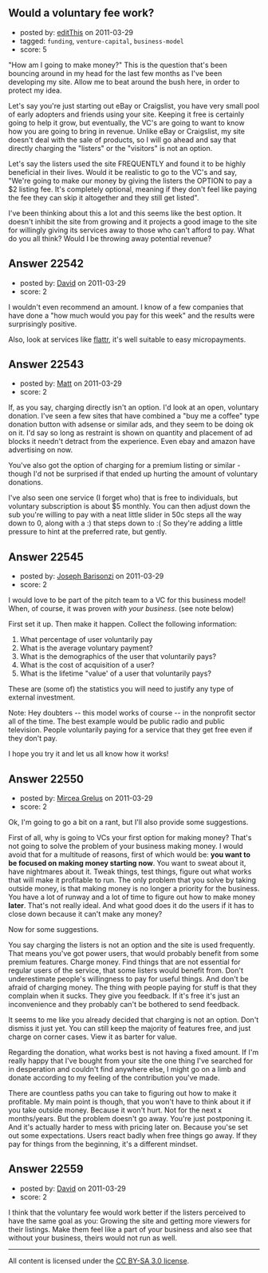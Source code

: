 ## Would a voluntary fee work?

- posted by: [editThis](https://stackexchange.com/users/-1/9040-editthis) on 2011-03-29
- tagged: `funding`, `venture-capital`, `business-model`
- score: 5

"How am I going to make money?" This is the question that's been bouncing around in my head for the last few months as I've been developing my site. Allow me to beat around the bush here, in order to protect my idea.

Let's say you're just starting out eBay or Craigslist, you have very small pool of early adopters and friends using your site. Keeping it free is certainly  going to help it grow, but eventually, the VC's are going to want to know how you are going to bring in revenue. Unlike eBay or Craigslist, my site doesn't deal with the sale of products, so I will go ahead and say that directly charging the "listers" or the "visitors" is not an option.

Let's say the listers used the site FREQUENTLY and found it to be highly beneficial in their lives.  Would it be realistic to go to the VC's and say, "We're going to make our money by giving the listers the OPTION to pay a $2 listing fee. It's completely optional, meaning if they don't feel like paying the fee they can skip it altogether and they still get listed".

I've been thinking about this a lot and this seems like the best option.  It doesn't inhibit the site from growing and it projects a good image to the site for willingly giving its services away to those who can't afford to pay. What do you  all think? Would I be throwing away potential revenue?


## Answer 22542

- posted by: [David](https://stackexchange.com/users/-1/5460-david) on 2011-03-29
- score: 2

<p>I wouldn't even recommend an amount. I know of a few companies that have done a "how much would you pay for this week" and the results were surprisingly positive.</p>

<p>Also, look at services like <a href="http://flattr.com/" rel="nofollow">flattr</a>, it's well suitable to easy micropayments.</p>



## Answer 22543

- posted by: [Matt](https://stackexchange.com/users/-1/8784-matt) on 2011-03-29
- score: 2

If, as you say, charging directly isn't an option. I'd look at an open, voluntary donation.  I've seen a few sites that have combined a "buy me a coffee" type donation button with adsense or similar ads, and they seem to be doing ok on it.  I'd say so long as restraint is shown on quantity and placement of ad blocks it needn't detract from the experience.  Even ebay and amazon have advertising on now.

You've also got the option of charging for a premium listing or similar - though I'd not be surprised if that ended up hurting the amount of voluntary donations.

I've also seen one service (I forget who) that is free to individuals, but voluntary subscription is about $5 monthly.  You can then adjust down the sub you're willing to pay with a neat little slider in 50c steps all the way down to 0, along with a :) that steps down to :(  So they're adding a little pressure to hint at the preferred rate, but gently.


## Answer 22545

- posted by: [Joseph Barisonzi](https://stackexchange.com/users/-1/8791-joseph-barisonzi) on 2011-03-29
- score: 2

I would love to be part of the pitch team to a VC for this business model! When, of course, it was proven *with your business*. (see note below)

First set it up. Then make it happen. Collect the following information:

1. What percentage of user voluntarily pay
2. What is the average voluntary payment?
3. What is the demographics of the user that voluntarily pays?
4. What is the cost of acquisition of a user?
5. What is the lifetime "value' of a user that voluntarily pays?

These are (some of) the statistics you will need to justify any type of external investment. 

Note:  Hey doubters -- this model works of course -- in the nonprofit sector all of the time. The best example would be public radio and public television. People voluntarily paying for a service that they get free even if they don't pay. 

I hope you try it and let us all know how it works!


## Answer 22550

- posted by: [Mircea Grelus](https://stackexchange.com/users/-1/1822-mircea-grelus) on 2011-03-29
- score: 2

Ok, I'm going to go a bit on a rant, but I'll also provide some suggestions.

First of all, why is going to VCs your first option for making money? That's not going to solve the problem of your business making money. I would avoid that for a multitude of reasons, first of which would be: **you want to be focused on making money starting now**. You want to sweat about it, have nightmares about it. Tweak things, test things, figure out what works that will make it profitable to run. The only problem that you solve by taking outside money, is that making money is no longer a priority for the business. You have a lot of runway and a lot of time to figure out how to make money **later**. That's not really ideal. And what good does it do the users if it has to close down because it can't make any money?

Now for some suggestions.

You say charging the listers is not an option and the site is used frequently. That means you've got power users, that would probably benefit from some premium features. Charge money. Find things that are not essential for regular users of the service, that some listers would benefit from. Don't underestimate people's willingness to pay for useful things. And don't be afraid of charging money. The thing with people paying for stuff is that they complain when it sucks. They give you feedback. If it's free it's just an inconvenience and they probably can't be bothered to send feedback. 

It seems to me like you already decided that charging is not an option. Don't dismiss it just yet. You can still keep the majority of features free, and just charge on corner cases. View it as barter for value.

Regarding the donation, what works best is not having a fixed amount. If I'm really happy that I've bought from your site the one thing I've searched for in desperation and couldn't find anywhere else, I might go on a limb and donate according to my feeling of the contribution you've made.

There are countless paths you can take to figuring out how to make it profitable. My main point is though, that you won't have to think about it if you take outside money. Because it won't hurt. Not for the next x months/years. But the problem doesn't go away. You're just postponing it. And it's actually harder to mess with pricing later on. Because you'se set out some expectations. Users react badly when free things go away. If they pay for things from the beginning, it's a different mindset. 


## Answer 22559

- posted by: [David](https://stackexchange.com/users/-1/2684-david) on 2011-03-29
- score: 2

I think that the voluntary fee would work better if the listers perceived to have the same goal as you: Growing the site and getting more viewers for their listings. Make them feel like a part of your business and also see that without your business, theirs would not run as well. 



---

All content is licensed under the [CC BY-SA 3.0 license](https://creativecommons.org/licenses/by-sa/3.0/).
